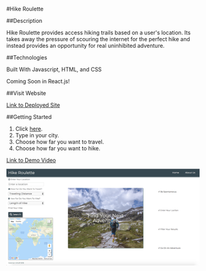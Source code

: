 #Hike Roulette

##Description

Hike Roulette provides access hiking trails based on a user's location. Its takes away the pressure of scouring the internet for the perfect hike and instead provides an opportunity for real uninhibited adventure.

##Technologies

Built With Javascript, HTML, and CSS

Coming Soon in React.js!

##Visit Website

[Link to Deployed Site](https://hike-roulette.firebaseapp.com/)

##Getting Started
 
1. Click [here](https://hike-roulette.firebaseapp.com/).
2. Type in your city.
3. Choose how far you want to travel.
4. Choose how far you want to hike.


[Link to Demo Video](https://www.youtube.com/watch?v=A6SpcmAkPlo)

![Hike Roulette](hike-roulette.png "Hike Roulette")